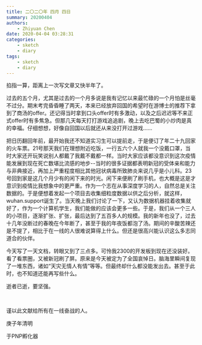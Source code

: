 ```yaml
---
title: 二〇二〇年 四月 四日
summary: 20200404
authors:
    - Zhiyuan Chen
date: 2020-04-04 03:28:31
categories:
    - sketch
    - diary
tags:
    - sketch
    - diary
---
```


掐指一算，距离上一次写文章又快半年了。

过去的五个月，尤其是过去的一个月多说是我有记忆以来最忙碌的一个月怕是丝毫不过分。期末考完昏昏睡了两天，本来已经放弃回国的希望时在游博士的推荐下拿到了商汤的offer。还记得当时拿到口头offer时有多激动，以及之后迟迟等不来正式offer时有多焦急。但那几天每天打打游戏追追剧，晚上去吃巴蜀的小炒肉是真的幸福。仔细想想，好像自回国以后就还从来没打开过游戏……

把日历翻回年前，最开始我还不知道实习生可以提前走，于是便订了年二十九回家的火车票。21号那天我们在理想附近吃饭，一行五六个人就我一个没戴口罩，当时大家还开玩笑说别人都戴了我戴不戴都一样。当时大家应该都没意识到这次疫情能发展到现在死亡数堪比流感的地步--当时的很多证据都表明新冠的受体亲和能力与非典接近，再加上严重程度相比其他冠状病毒所致肺炎来说几乎是小儿科。23号回到家是这几个月少有的闲下来的时光。闲下来便刷了刷手机，也大概是这是才意识到疫情比我想象中的更严重。作为一个志在从事深度学习的人，自然总是关注数据的。于是便想着发起一个项目去收集细粒度数据以供之后分析，就这样，wuhan.support诞生了。当天晚上我们讨论了一下，又认为数据机器挂着收集就好了，作为一个计算机学生，我们能做的应该会更多一些。于是，我们从一个三人的小项目，逐渐扩张、扩张，最后达到了五百多人的规模。我的新年也没了，过去十几年没断过的春晚在今年断了，甚至于我的年夜饭都泡了汤。期间的辛酸苦辣还是不提了，相比于在一线的人很难说算得上什么。但还是很高兴能认识这么多志同道合的伙伴。

今天写了一天文档，转眼又到了三点多。可怜我2300的开发板到现在还没装好。看了看票圈，又被新冠刷了屏。原来是今天被定为了全国哀悼日。脑海里瞬间复现了一堆东西，诸如“天灾无情人有情”等等。但最终却什么都没能发出去。甚至于此时，也不知道还能再写些什么。

逝者已逝，要坚强。

</br>

谨以此文献给所有在一线奋战的人。

庚子年清明

于PNP孵化器
